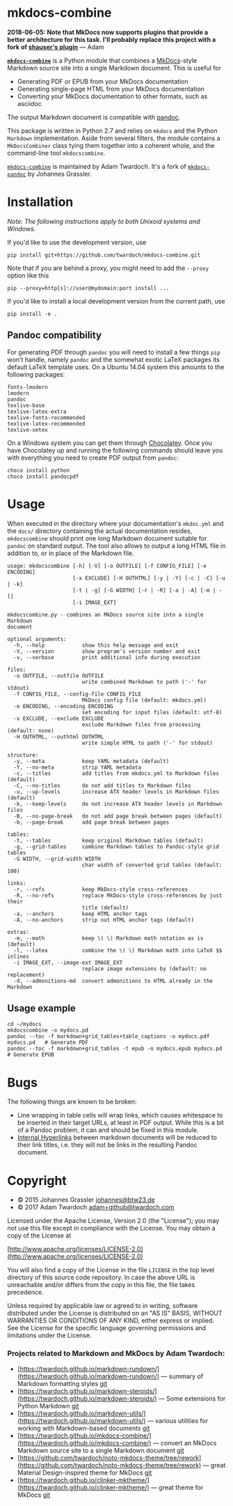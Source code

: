 # mkdocs-combine

**2018-06-05: Note that MkDocs now supports plugins that provide a better architecture for this task. I'll probably replace this project with a fork of [shauser's plugin](https://github.com/shauser/mkdocs-pdf-export-plugin)** — Adam

[**`mkdocs-combine`**](https://github.com/twardoch/mkdocs-combine/) is a Python module that combines a [MkDocs](http://www.mkdocs.org/)-style Markdown source site into a single Markdown document. This is useful for

* Generating PDF or EPUB from your MkDocs documentation
* Generating single-page HTML from your MkDocs documentation
* Converting your MkDocs documentation to other formats, such as asciidoc

The output Markdown document is compatible with [pandoc](http://www.pandoc.org/). 

This package is written in Python 2.7 and relies on `mkdocs` and the Python `Markdown` implementation. Aside from several filters, the module contains a `MkDocsCombiner` class tying them together into a coherent whole, and the command-line tool `mkdocscombine`. 

[`mkdocs-combine`](https://github.com/twardoch/mkdocs-combine/) is maintained by Adam Twardoch. It's a fork of [`mkdocs-pandoc`](https://github.com/jgrassler/mkdocs-pandoc) by Johannes Grassler. 

# Installation

_Note: The following instructions apply to both Unixoid systems and Windows._

If you'd like to use the development version, use

```
pip install git+https://github.com/twardoch/mkdocs-combine.git
```

Note that if you are behind a proxy, you might need to add the `--proxy` option like this

```
pip --proxy=http[s]://user@mydomain:port install ...
```

If you'd like to install a local development version from the current path, use

```
pip install -e .
```

## Pandoc compatibility

For generating PDF through `pandoc` you will need to install a few things `pip` won't handle, namely `pandoc` and the somewhat exotic LaTeX packages its default LaTeX template uses. On a Ubuntu 14.04 system this amounts to the following packages:

```
fonts-lmodern
lmodern
pandoc
texlive-base
texlive-latex-extra
texlive-fonts-recommended
texlive-latex-recommended
texlive-xetex
```
On a Windows system you can get them through [Chocolatey](https://chocolatey.org/). Once you have Chocolatey up and running the following commands should leave you with everything you need to create PDF output from `pandoc`:

```
choco install python
choco install pandocpdf
```

# Usage

When executed in the directory where your documentation's `mkdoc.yml` and the `docs/` directory containing the actual documentation resides, `mkdocscombine` should print one long Markdown document suitable for `pandoc` on standard output. The tool also allows to output a long HTML file in addition to, or in place of the Markdown file. 

```
usage: mkdocscombine [-h] [-V] [-o OUTFILE] [-f CONFIG_FILE] [-e ENCODING]
                     [-x EXCLUDE] [-H OUTHTML] [-y | -Y] [-c | -C] [-u | -k]
                     [-t | -g] [-G WIDTH] [-r | -R] [-a | -A] [-m | -l]
                     [-i IMAGE_EXT]

mkdocscombine.py - combines an MkDocs source site into a single Markdown
document

optional arguments:
  -h, --help            show this help message and exit
  -V, --version         show program's version number and exit
  -v, --verbose         print additional info during execution

files:
  -o OUTFILE, --outfile OUTFILE
                        write combined Markdown to path ('-' for stdout)
  -f CONFIG_FILE, --config-file CONFIG_FILE
                        MkDocs config file (default: mkdocs.yml)
  -e ENCODING, --encoding ENCODING
                        set encoding for input files (default: utf-8)
  -x EXCLUDE, --exclude EXCLUDE
                        exclude Markdown files from processing (default: none)
  -H OUTHTML, --outhtml OUTHTML
                        write simple HTML to path ('-' for stdout)

structure:
  -y, --meta            keep YAML metadata (default)
  -Y, --no-meta         strip YAML metadata
  -c, --titles          add titles from mkdocs.yml to Markdown files (default)
  -C, --no-titles       do not add titles to Markdown files
  -u, --up-levels       increase ATX header levels in Markdown files (default)
  -k, --keep-levels     do not increase ATX header levels in Markdown files
  -B, --no-page-break   do not add page break between pages (default)
  -b, --page-break      add page break between pages

tables:
  -t, --tables          keep original Markdown tables (default)
  -g, --grid-tables     combine Markdown tables to Pandoc-style grid tables
  -G WIDTH, --grid-width WIDTH
                        char width of converted grid tables (default: 100)

links:
  -r, --refs            keep MkDocs-style cross-references
  -R, --no-refs         replace MkDocs-style cross-references by just their
                        title (default)
  -a, --anchors         keep HTML anchor tags
  -A, --no-anchors      strip out HTML anchor tags (default)

extras:
  -m, --math            keep \( \) Markdown math notation as is (default)
  -l, --latex           combine the \( \) Markdown math into LaTeX $$ inlines
  -i IMAGE_EXT, --image-ext IMAGE_EXT
                        replace image extensions by (default: no replacement)
  -d, --admonitions-md  convert admonitions to HTML already in the Markdown
```

## Usage example

```
cd ~/mydocs
mkdocscombine -o mydocs.pd
pandoc --toc -f markdown+grid_tables+table_captions -o mydocs.pdf mydocs.pd   # Generate PDF
pandoc --toc -f markdown+grid_tables -t epub -o mydocs.epub mydocs.pd         # Generate EPUB
```

# Bugs

The following things are known to be broken:

* Line wrapping in table cells will wrap links, which causes whitespace to be inserted in their target URLs, at least in PDF output. While this is a bit of a Pandoc problem, it can and should be fixed in this module.
* [Internal Hyperlinks](http://www.mkdocs.org/user-guide/writing-your-docs/#internal-hyperlinks) between markdown documents will be reduced to their link titles, i.e. they will not be links in the resulting Pandoc document.

# Copyright

  * © 2015 Johannes Grassler <johannes@btw23.de>
  * © 2017 Adam Twardoch <adam+github@twardoch.com>

Licensed under the Apache License, Version 2.0 (the "License");
you may not use this file except in compliance with the License.
You may obtain a copy of the License at

[http://www.apache.org/licenses/LICENSE-2.0](http://www.apache.org/licenses/LICENSE-2.0)

You will also find a copy of the License in the file `LICENSE` in the top level
directory of this source code repository. In case the above URL is unreachable and/or differs from the copy in this file, the file takes precedence.

Unless required by applicable law or agreed to in writing, software
distributed under the License is distributed on an "AS IS" BASIS,
WITHOUT WARRANTIES OR CONDITIONS OF ANY KIND, either express or implied. See the License for the specific language governing permissions and limitations under the License.


### Projects related to Markdown and MkDocs by Adam Twardoch: 

* [https://twardoch.github.io/markdown-rundown/](https://twardoch.github.io/markdown-rundown/) — summary of Markdown formatting styles [git](https://github.com/twardoch/markdown-rundown)
* [https://twardoch.github.io/markdown-steroids/](https://twardoch.github.io/markdown-steroids/) — Some extensions for Python Markdown [git](https://github.com/twardoch/markdown-steroids)
* [https://twardoch.github.io/markdown-utils/](https://twardoch.github.io/markdown-utils/) — various utilities for working with Markdown-based documents [git](https://github.com/twardoch/markdown-utils)
* [https://twardoch.github.io/mkdocs-combine/](https://twardoch.github.io/mkdocs-combine/) — convert an MkDocs Markdown source site to a single Markdown document [git](https://github.com/twardoch/mkdocs-combine)
* [https://github.com/twardoch/noto-mkdocs-theme/tree/rework](https://github.com/twardoch/noto-mkdocs-theme/tree/rework) — great Material Design-inspired theme for MkDocs [git](https://github.com/twardoch/noto-mkdocs-theme)
* [https://twardoch.github.io/clinker-mktheme/](https://twardoch.github.io/clinker-mktheme/) — great theme for MkDocs [git](https://github.com/twardoch/clinker-mktheme)

